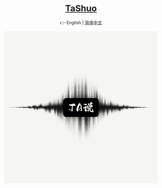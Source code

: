 <div align="center">

# [TaShuo]()

👉 English | [简体中文](README_CN.md)

![chatnio](pics/Ta.png)

</div>
